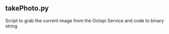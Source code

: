## takePhoto.py

Script to grab the current image from the Octopi Service and code to binary string
